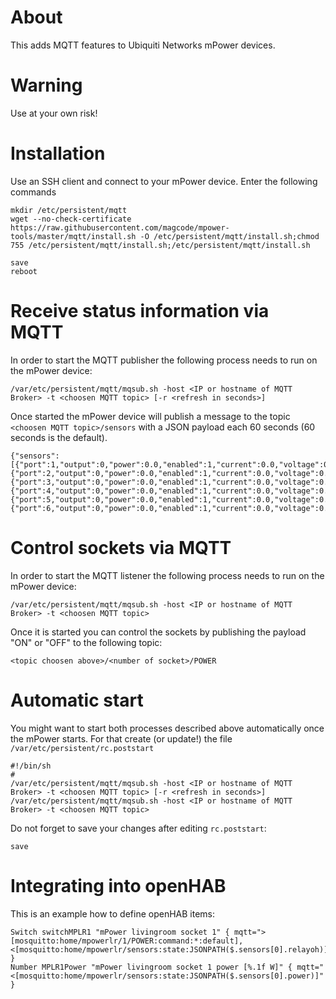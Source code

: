 # About
This adds MQTT features to Ubiquiti Networks mPower devices.

# Warning
Use at your own risk!

# Installation
Use an SSH client and connect to your mPower device.
Enter the following commands

```
mkdir /etc/persistent/mqtt
wget --no-check-certificate https://raw.githubusercontent.com/magcode/mpower-tools/master/mqtt/install.sh -O /etc/persistent/mqtt/install.sh;chmod 755 /etc/persistent/mqtt/install.sh;/etc/persistent/mqtt/install.sh

save
reboot
```

# Receive status information via MQTT

In order to start the MQTT publisher the following process needs to run on the mPower device:

```
/var/etc/persistent/mqtt/mqsub.sh -host <IP or hostname of MQTT Broker> -t <choosen MQTT topic> [-r <refresh in seconds>]
```

Once started the mPower device will publish a message to the topic `<choosen MQTT topic>/sensors` with a JSON payload each 60 seconds (60 seconds is the default).

```
{"sensors":[{"port":1,"output":0,"power":0.0,"enabled":1,"current":0.0,"voltage":0.0,"powerfactor":0.0,"relay":0,"relayoh":"OFF","lock":0,"thismonth":0},{"port":2,"output":0,"power":0.0,"enabled":1,"current":0.0,"voltage":0.0,"powerfactor":0.0,"relay":0,"relayoh":"OFF","lock":0,"thismonth":0},{"port":3,"output":0,"power":0.0,"enabled":1,"current":0.0,"voltage":0.0,"powerfactor":0.0,"relay":0,"relayoh":"OFF","lock":0,"thismonth":0},{"port":4,"output":0,"power":0.0,"enabled":1,"current":0.0,"voltage":0.0,"powerfactor":0.0,"relay":0,"relayoh":"OFF","lock":0,"thismonth":0},{"port":5,"output":0,"power":0.0,"enabled":1,"current":0.0,"voltage":0.0,"powerfactor":0.0,"relay":0,"relayoh":"OFF","lock":0,"thismonth":0},{"port":6,"output":0,"power":0.0,"enabled":1,"current":0.0,"voltage":0.0,"powerfactor":0.0,"relay":0,"relayoh":"OFF","lock":0,"thismonth":0}],"status":"success"}
```

# Control sockets via MQTT

In order to start the MQTT listener the following process needs to run on the mPower device:

```
/var/etc/persistent/mqtt/mqsub.sh -host <IP or hostname of MQTT Broker> -t <choosen MQTT topic>
```

Once it is started you can control the sockets by publishing the payload "ON" or "OFF" to the following topic:

```
<topic choosen above>/<number of socket>/POWER
```

# Automatic start
You might want to start both processes described above automatically once the mPower starts.
For that create (or update!) the file `/var/etc/persistent/rc.poststart`

```
#!/bin/sh
#
/var/etc/persistent/mqtt/mqsub.sh -host <IP or hostname of MQTT Broker> -t <choosen MQTT topic> [-r <refresh in seconds>]
/var/etc/persistent/mqtt/mqsub.sh -host <IP or hostname of MQTT Broker> -t <choosen MQTT topic>
```

Do not forget to save your changes after editing `rc.poststart`:
```
save
```

# Integrating into openHAB

This is an example how to define openHAB items:

```
Switch switchMPLR1 "mPower livingroom socket 1" { mqtt=">[mosquitto:home/mpowerlr/1/POWER:command:*:default],<[mosquitto:home/mpowerlr/sensors:state:JSONPATH($.sensors[0].relayoh)]" }
Number MPLR1Power "mPower livingroom socket 1 power [%.1f W]" { mqtt="<[mosquitto:home/mpowerlr/sensors:state:JSONPATH($.sensors[0].power)]" }
```